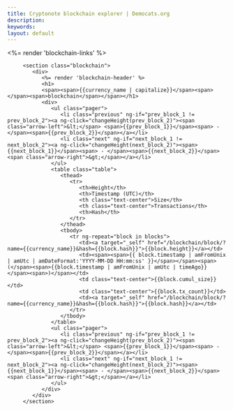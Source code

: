 ```yaml
---
title: Cryptonote blockchain explorer | Democats.org
description: 
keywords: 
layout: default
---
```


<div class="container" ng-controller="BlocksListCtl">
   <noscript></noscript>
   <div class="main-app-container">
         <%= render 'blockchain-links' %>

         <section class="blockchain">
            <div>
               <%= render 'blockchain-header' %>
               <h1>
               <span><span>{{currency_name | capitalize}}</span><span> </span><span>blockchain</span></span></h1>
               <div>
                  <ul class="pager">
                     <li class="previous" ng-if="prev_block_1 != prev_block_2"><a ng-click="changeHeight(prev_block_2)"><span class="arrow-left">&lt;</span> <span>{{prev_block_1}}</span><span> - </span><span>{{prev_block_2}}</span></a></li>
                     <li class="next" ng-if="next_block_1 != next_block_2"><a ng-click="changeHeight(next_block_2)"><span>{{next_block_1}}</span><span> - </span><span>{{next_block_2}}</span> <span class="arrow-right">&gt;</span></a></li>
                  </ul>
                  <table class="table">
                     <thead>
                        <tr>
                           <th>Height</th>
                           <th>Timestamp (UTC)</th>
                           <th class="text-center">Size</th>
                           <th class="text-center">Transactions</th>
                           <th>Hash</th>
                        </tr>
                     </thead>
                     <tbody>
                        <tr ng-repeat="block in blocks">
                           <td><a target="_self" href="/blockchain/block/?name={{currency_name}}&hash={{block.hash}}">{{block.height}}</a></td>
                           <td><span><span>{{ block.timestamp | amFromUnix | amUtc | amDateFormat:'YYYY-MM-DD HH:mm:ss' }}</span></span><span> (</span><span>{{block.timestamp | amFromUnix | amUtc | timeAgo}}</span><span>)</span></td>
                           <td class="text-center">{{block.cumul_size}}</td>
                           <td class="text-center">{{block.tx_count}}</td>
                           <td><a target="_self" href="/blockchain/block/?name={{currency_name}}&hash={{block.hash}}">{{block.hash}}</a></td>
                        </tr>
                     </tbody>
                  </table>
                  <ul class="pager">
                     <li class="previous" ng-if="prev_block_1 != prev_block_2"><a ng-click="changeHeight(prev_block_2)"><span class="arrow-left">&lt;</span> <span>{{prev_block_1}}</span><span> - </span><span>{{prev_block_2}}</span></a></li>
                     <li class="next" ng-if="next_block_1 != next_block_2"><a ng-click="changeHeight(next_block_2)"><span>{{next_block_1}}</span><span> - </span><span>{{next_block_2}}</span> <span class="arrow-right">&gt;</span></a></li>
                  </ul>
               </div>
            </div>
         </section>
   </div>
</div>

<script src="/js/scripts.js"></script>
<script src="/js/app.js"></script>


